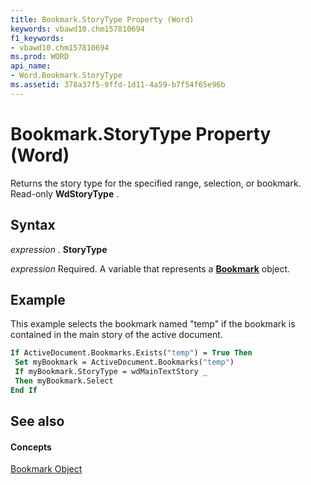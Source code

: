 ```yaml
---
title: Bookmark.StoryType Property (Word)
keywords: vbawd10.chm157810694
f1_keywords:
- vbawd10.chm157810694
ms.prod: WORD
api_name:
- Word.Bookmark.StoryType
ms.assetid: 378a37f5-9ffd-1d11-4a59-b7f54f65e96b
---
```



# Bookmark.StoryType Property (Word)

Returns the story type for the specified range, selection, or bookmark. Read-only  **WdStoryType** .


## Syntax

 _expression_ . **StoryType**

 _expression_ Required. A variable that represents a **[Bookmark](bookmark-object-word.md)** object.


## Example

This example selects the bookmark named "temp" if the bookmark is contained in the main story of the active document.


```vb
If ActiveDocument.Bookmarks.Exists("temp") = True Then 
 Set myBookmark = ActiveDocument.Bookmarks("temp") 
 If myBookmark.StoryType = wdMainTextStory _ 
 Then myBookmark.Select 
End If
```


## See also


#### Concepts


[Bookmark Object](bookmark-object-word.md)

